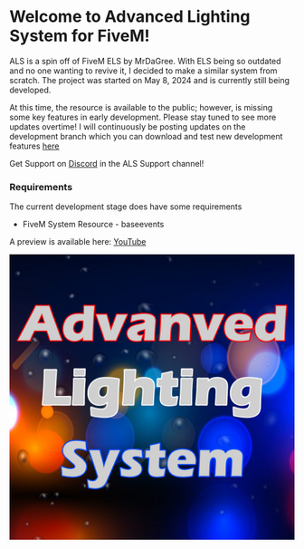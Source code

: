 # Welcome to Advanced Lighting System for FiveM!

ALS is a spin off of FiveM ELS by MrDaGree. With ELS being so outdated and no one wanting to revive it, I decided to make a similar system from scratch. The project was started on May 8, 2024 and is currently still being developed. 

At this time, the resource is available to the public; however, is missing some key features in early development. Please stay tuned to see more updates overtime! I will continuously be posting updates on the development branch which you can download and test new development features [here](https://github.com/Abel-Gaming/Advanced-Lighting-System/tree/development)

Get Support on [Discord](https://discord.gg/ur8vvgZJsy) in the ALS Support channel!

<h3>Requirements</h3>
<p>The current development stage does have some requirements</p>
<ul>
  <li>FiveM System Resource - baseevents</li>
</ul>

A preview is available here: [YouTube](https://youtu.be/X5OnLkTTM64)

![Logo](https://raw.githubusercontent.com/Abel-Gaming/Advanced-Lighting-System/main/Media/Logo.png)
